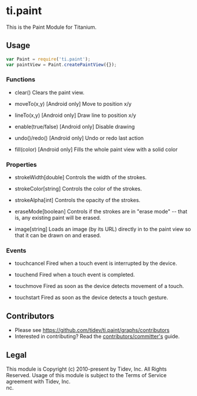 ti.paint
=======

This is the Paint Module for Titanium.

## Usage
```javascript
var Paint = require('ti.paint');
var paintView = Paint.createPaintView({});
```

### Functions

* clear()
Clears the paint view.

* moveTo(x,y) [Android only]
Move to position x/y

* lineTo(x,y) [Android only]
Draw line to position x/y

* enable(true/false) [Android only]
Disable drawing

* undo()/redo() [Android only]
Undo or redo last action

* fill(color) [Android only]
Fills the whole paint view with a solid color


### Properties

* strokeWidth[double]
Controls the width of the strokes.

* strokeColor[string]
Controls the color of the strokes.

* strokeAlpha[int]
Controls the opacity of the strokes.

* eraseMode[boolean]
Controls if the strokes are in "erase mode" -- that is, any existing paint will be erased.

* image[string]
Loads an image (by its URL) directly in to the paint view so that it can be drawn on and erased.

### Events

* touchcancel
Fired when a touch event is interrupted by the device.

* touchend
Fired when a touch event is completed.

* touchmove
Fired as soon as the device detects movement of a touch.

* touchstart
Fired as soon as the device detects a touch gesture.

## Contributors

* Please see https://github.com/tidev/ti.paint/graphs/contributors
* Interested in contributing? Read the [contributors/committer's](https://github.com/tidev/organization-docs/blob/main/BECOMING_A_COMMITTER.md) guide.

## Legal

This module is Copyright (c) 2010-present by Tidev, Inc. All Rights Reserved. Usage of this module is subject to
the Terms of Service agreement with Tidev, Inc.  
nc.
